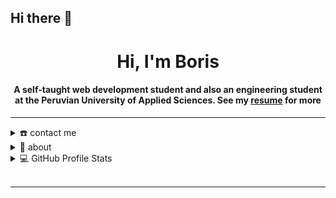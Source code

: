 ## Hi there 👋


<div align="center">
<h1 align="center">Hi, I'm Boris</h1>
<h4 align="center">A self-taught web development student and also an engineering student at the Peruvian University of Applied Sciences. See my <a href="https://cv.boriscucho.dev" target="_blank">resume</a> for more</h4>
</div>

-----
<details>
  <summary>☎️ contact me</summary>
<div>
  <samp>
    <h2 align="center">you can reach me by:</h2>
    <p align="center">
      <br/>
      <a href="https://www.linkedin.com/in/boris-cucho/" target="blank"><img align="center"
         src="https://img.shields.io/badge/linkedin-%231DA1F2.svg?style=for-the-badge&logo=linkedin&logoColor=white"
         alt="azzar" height="30"/></a>
      <a href="mailto: boris.cucho@outlook.com.pe." target="blank"><img align="center"
         src="https://img.shields.io/badge/Microsoft_Outlook-0078D4?style=for-the-badge&logo=microsoft-outlook&logoColor=white"
         alt="azzar" height="30"/></a>
      <a href="mailto: boriscuchomoran@gmail.com" target="blank"><img align="center"
         src="https://img.shields.io/badge/gmail-EA4335.svg?style=for-the-badge&logo=gmail&logoColor=white"
         alt="azzar" height="30"/></a>
    </p>
    </samp>
</div>
</details>

<details>
  <summary>🧮 about</summary>
<div>
<samp>
<h2 align="center">About this Account</h2>
 <p align="center">
  <a href="github.com/BeluLabs" target="blank"><img align="center" 
     src="https://komarev.com/ghpvc/?username=BeluLabs&style=for-the-badge&label=PROFILE+VIEWS" height="25"
     alt="views count" /></a>
  <a href="https://boriscucho.dev/"><img align="center" 
     src="https://img.shields.io/website?down_message=offline&style=for-the-badge&up_message=online&url=https%3A%2F%2F1999azzar.github.io%2F1999AZZAR%2F" height="25"
     alt="website" /></a>
  </p>
  </samp>
</div>
</details>
<details> 
  <summary>💻 GitHub Profile Stats</summary>
  <div>
  <samp>
    <h2 align="center"> Github stats </h2>
      <br/>
    <details open>
  <summary><h3>Languages</h3></summary>
            <p align="center">
        <a href="https://github.com/BeluLabs/">
          <img src="https://github-readme-stats.vercel.app/api/top-langs/?username=BeluLabs&langs_count=6&theme=gruvbox&layout=compact&hide_border=true"
          alt="BeluLabs :: overall Top Langs " /></a>
      </p>
        <p align="center">
          <a href="https://github.com/BeluLabs/">
          <img width="45%" src="https://github-profile-summary-cards.vercel.app/api/cards/repos-per-language?username=BeluLabs&theme=gruvbox&layout=compact&hide_border=true"
          alt="BeluLabs :: Top Langs by repo" />
          <img width="45%" src="https://github-profile-summary-cards.vercel.app/api/cards/most-commit-language?username=BeluLabs&theme=gruvbox&layout=compact&hide_border=true"
          alt="BeluLabs :: Top Langs by commit" />
          </a>
        </p>
</details>
    <details open>
  <summary><h3>stasistic</h3></summary>
        <p align="center">
          <a href="https://github.com/BeluLabs/">
          <img width="50%" src="https://github-readme-stats.vercel.app/api?username=BeluLabs&show_icons=true&theme=gruvbox&hide_border=true" />
            <p align="center">
  <img src="https://streak-stats.demolab.com/?user=BeluLabs&theme=dark&hide_border=false" alt="GitHub Streak Stats" />
</p>

  </div>    
</details>

</details>
<br/>
</details> 



-----
<!--
**BeluLabs/BeluLabs** is a ✨ _special_ ✨ repository because its `README.md` (this file) appears on your GitHub profile.

Here are some ideas to get you started:

- 🔭 I’m currently working on ...
- 🌱 I’m currently learning ...
- 👯 I’m looking to collaborate on ...
- 🤔 I’m looking for help with ...
- 💬 Ask me about ...
- 📫 How to reach me: ...
- 😄 Pronouns: ...
- ⚡ Fun fact: ...
<p align="center">
      <a href="https://instagram.com/azzar_budiyanto" target="blank"><img align="center"
         src="https://img.shields.io/badge/instagram-%23E4405F.svg?style=for-the-badge&logo=Instagram&logoColor=white"
         alt="azzar" height="30"/></a>
      <a href="https://wa.me/+6282232529804" target="blank"><img align="center"
         src="https://img.shields.io/badge/whatsapp-4B7F1.svg?style=for-the-badge&logo=whatsapp&logoColor=white"
         alt="azzar" height="30"/></a>
      <a href="https://twitter.com/siapa_hayosiapa" target="blank"><img align="center"
         src="https://img.shields.io/badge/twitter-1DA1F2.svg?style=for-the-badge&logo=twitter&logoColor=white"
         alt="azzar" height="30"/></a>
      <br>
    </p>
<p>
    <a href="https://github.com/BeluLabs/github-readme-streak-stats">
            <img title="🔥 Get streak stats for your profile at git.io/streak-stats" alt="BeluLabs's streak" src="https://github-readme-streak-stats-eight.vercel.app/?user=BeluLabs&theme=monokai-metallian&hide_border=true&short_numbers=true"/>
    </a>
  </p>


-->
